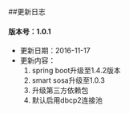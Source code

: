 ##更新日志
#### 版本号：1.0.1  
- 更新日期：2016-11-17  
- 更新内容：
	1. spring boot升级至1.4.2版本
	2. smart sosa升级至1.0.3
	3. 升级第三方依赖包
	4. 默认启用dbcp2连接池
	  
